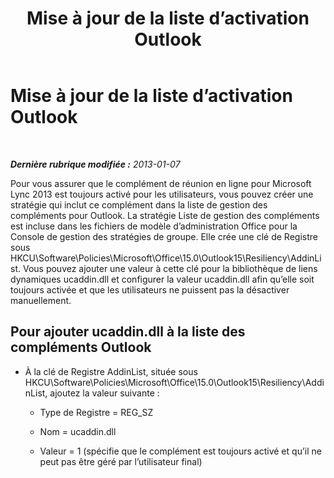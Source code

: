﻿---
title: Mise à jour de la liste d’activation Outlook
TOCTitle: Mise à jour de la liste d’activation Outlook
ms:assetid: 5db120dc-52f9-4dde-acb9-3824ae245086
ms:mtpsurl: https://technet.microsoft.com/fr-fr/library/JJ215438(v=OCS.15)
ms:contentKeyID: 49297354
ms.date: 05/20/2016
mtps_version: v=OCS.15
ms.translationtype: HT
---

# Mise à jour de la liste d’activation Outlook

 

_**Dernière rubrique modifiée :** 2013-01-07_

Pour vous assurer que le complément de réunion en ligne pour Microsoft Lync 2013 est toujours activé pour les utilisateurs, vous pouvez créer une stratégie qui inclut ce complément dans la liste de gestion des compléments pour Outlook. La stratégie Liste de gestion des compléments est incluse dans les fichiers de modèle d’administration Office pour la Console de gestion des stratégies de groupe. Elle crée une clé de Registre sous HKCU\\Software\\Policies\\Microsoft\\Office\\15.0\\Outlook15\\Resiliency\\AddinList. Vous pouvez ajouter une valeur à cette clé pour la bibliothèque de liens dynamiques ucaddin.dll et configurer la valeur ucaddin.dll afin qu’elle soit toujours activée et que les utilisateurs ne puissent pas la désactiver manuellement.

## Pour ajouter ucaddin.dll à la liste des compléments Outlook

  - À la clé de Registre AddinList, située sous HKCU\\Software\\Policies\\Microsoft\\Office\\15.0\\Outlook15\\Resiliency\\AddinList, ajoutez la valeur suivante :
    
      - Type de Registre = REG\_SZ
    
      - Nom = ucaddin.dll
    
      - Valeur = 1 (spécifie que le complément est toujours activé et qu’il ne peut pas être géré par l’utilisateur final)

